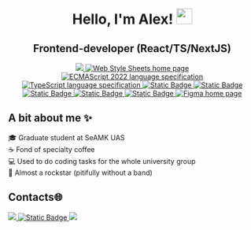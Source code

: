 
<h1 align="center">
    Hello, I'm Alex!
    <img src="https://media.tenor.com/0UPw9RZF_cAAAAAi/pop-cat.gif" height="32"/>
</h1>
<h2 align="center">Frontend-developer (React/TS/NextJS)</h2>

<p align="center">
    <a href="https://html.spec.whatwg.org/multipage/" >
        <img src="https://img.shields.io/badge/HTML5-E34F26.svg?style=flat&logo=HTML5&logoColor=white&labelColor=red&color=gray" />
    </a>
    <a href="https://www.w3.org/Style/CSS/Overview.ru.html" >
        <img src="https://img.shields.io/badge/CSS3-informational?style=flat&logo=css3&logoColor=white&labelColor=1572B6&color=4E4E4E" alt="Web Style Sheets home page" />
    </a>
    <a href="https://www.ecma-international.org/publications-and-standards/standards/ecma-262/" >
        <img src="https://img.shields.io/badge/JavaScript-informational?style=flat&logo=JavaScript&logoColor=white&labelColor=F7DF1E&color=4E4E4E" alt="ECMAScript 2022 language specification" />
    </a>
    <a href="https://www.typescriptlang.org/" >
        <img src="https://img.shields.io/badge/TypeScript-informational?style=flat&logo=TypeScript&logoColor=white&labelColor=blue&color=4E4E4E" alt="TypeScript language specification" />
    </a>
     <a href="https://react.dev/">
        <img alt="Static Badge" src="https://img.shields.io/badge/React-blue?style=flat&logo=React&logoColor=light-blue&labelColor=blue&color=4E4E4E">
    </a>
    <a href="https://nodejs.org/en">
        <img alt="Static Badge" src="https://img.shields.io/badge/Node.js-blue?style=flat&logo=Node.js&logoColor=light-blue&labelColor=darkgreen&color=4e4e4e">
    </a>
    <a href="https://www.mongodb.com/">
        <img alt="Static Badge" src="https://img.shields.io/badge/MongoDB-blue?style=flat&logo=MongoDB&logoColor=light-blue&labelColor=darkgreen&color=4e4e4e">
    </a>
    <a href="https://webpack.js.org/">
        <img alt="Static Badge" src="https://img.shields.io/badge/Webpack-blue?style=flat&logo=Webpack&logoColor=light-blue&labelColor=blue&color=4e4e4e">
    </a>
    <a href="https://git-scm.com/">
        <img alt="Static Badge" src="https://img.shields.io/badge/Git-black?style=flat&logo=Git&logoColor=light-blue&labelColor=lightblack&color=4e4e4e">
    </a>
        <a href="https://www.figma.com" >
        <img src="https://img.shields.io/badge/Figma-informational?style=flat&logo=figma&logoColor=white&labelColor=F24E1E&color=4E4E4E" alt="Figma home page" />
    </a>
</p>

<h2>A bit about me ✨</h2>
🎓 Graduate student at SeAMK UAS<br/>
☕ Fond of specialty coffee<br/>
💻 Used to do coding tasks for the whole university group<br/>
🎸 Almost a rockstar (pitifully without a band)<br/>

<h2>Contacts🌐 </h2>
<p align="left">
    <a href="https://t.me/meticulousalex">
        <img src="https://img.shields.io/badge/Telegram-26A5E4.svg?style=for-the-badge&logo=Telegram&logoColor=white">
    </a>
    <a href="https://www.linkedin.com/in/meticulousalex/">
         <img alt="Static Badge" src="https://img.shields.io/badge/Linkedin-black.svg?style=for-the-badge&logo=Linkedin&logoColor=light-blue&labelColor=lightblack&color=blue">
    </a>
    <a href="mailto:aleksandr.smelov.web@gmail.com">
        <img src="https://img.shields.io/badge/Gmail-EA4335.svg?style=for-the-badge&logo=Gmail&logoColor=white">
    </a>
</p>
